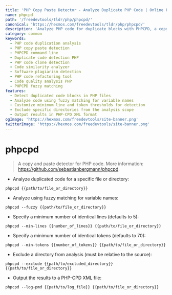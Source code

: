 ```yaml
---
title: 'PHP Copy Paste Detector - Analyze Duplicate PHP Code | Online Free DevTools by Hexmos'
name: phpcpd
path: '/freedevtools/tldr/php/phpcpd/'
canonical: 'https://hexmos.com/freedevtools/tldr/php/phpcpd/'
description: 'Analyze PHP code for duplicate blocks with PHPCPD, a copy/paste detector. Improve code quality and maintainability with this command-line tool. Free online tool, no registration required.'
category: common
keywords:
  - PHP code duplication analysis
  - PHP copy paste detection
  - PHPCPD command line
  - Duplicate code detection PHP
  - PHP code clone detection
  - Code similarity analyzer
  - Software plagiarism detection
  - PHP code refactoring tool
  - Code quality analysis PHP
  - PHPCPD fuzzy matching
features:
  - Detect duplicated code blocks in PHP files
  - Analyze code using fuzzy matching for variable names
  - Customize minimum line and token thresholds for detection
  - Exclude specific directories from the analysis scope
  - Output results in PHP-CPD XML format
ogImage: 'https://hexmos.com/freedevtools/site-banner.png'
twitterImage: 'https://hexmos.com/freedevtools/site-banner.png'
---
```


# phpcpd

> A copy and paste detector for PHP code.
> More information: <https://github.com/sebastianbergmann/phpcpd>.

- Analyze duplicated code for a specific file or directory:

`phpcpd {{path/to/file_or_directory}}`

- Analyze using fuzzy matching for variable names:

`phpcpd --fuzzy {{path/to/file_or_directory}}`

- Specify a minimum number of identical lines (defaults to 5):

`phpcpd --min-lines {{number_of_lines}} {{path/to/file_or_directory}}`

- Specify a minimum number of identical tokens (defaults to 70):

`phpcpd --min-tokens {{number_of_tokens}} {{path/to/file_or_directory}}`

- Exclude a directory from analysis (must be relative to the source):

`phpcpd --exclude {{path/to/excluded_directory}} {{path/to/file_or_directory}}`

- Output the results to a PHP-CPD XML file:

`phpcpd --log-pmd {{path/to/log_file}} {{path/to/file_or_directory}}`

